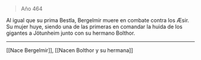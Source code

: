 > Año 464

Al igual que su prima Bestla, Bergelmir muere en combate contra los Æsir. Su mujer huye, siendo una de las primeras en comandar la huida de los gigantes a Jötunheim junto con su hermano Bolthor.

---

[[Nace Bergelmir]], [[Nacen Bolthor y su hermana]]